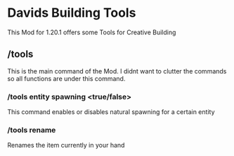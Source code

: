 # Davids Building Tools

This Mod for 1.20.1 offers some Tools for Creative Building

## /tools

This is the main command of the Mod. I didnt want to clutter the commands so all functions are under this command.

### /tools entity spawning <entity> <true/false>

This command enables or disables natural spawning for a certain entity

### /tools rename <name>

Renames the item currently in your hand